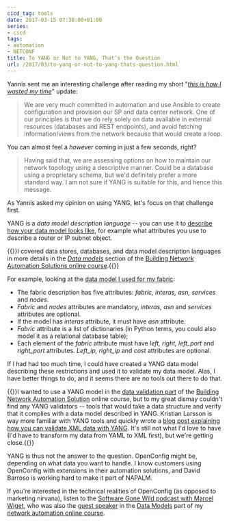 ```yaml
---
cicd_tag: tools
date: 2017-03-15 07:38:00+01:00
series:
- cicd
tags:
- automation
- NETCONF
title: To YANG or Not to YANG, That’s the Question
url: /2017/03/to-yang-or-not-to-yang-thats-question.html
---
```

Yannis sent me an interesting challenge after reading my short "[*this is how I wasted my time*](http://blog.ipspace.net/2016/12/generating-ospf-bgp-and-mplsvpn.html)" update:

> We are very much committed in automation and use Ansible to create configuration and provision our SP and data center network. One of our principles is that we do rely solely on data available in external resources (databases and REST endpoints), and avoid fetching information/views from the network because that would create a loop.

You can almost feel a *however* coming in just a few seconds, right?
<!--more-->
> Having said that, we are assessing options on how to maintain our network topology using a descriptive manner. Could be a database using a proprietary schema, but we\'d definitely prefer a more standard way. I am not sure if YANG is suitable for this, and hence this message.

As Yannis asked my opinion on using YANG, let's focus on that challenge first.

YANG is a *data model description language* -- you can use it to [describe how your data model looks like](http://blog.ipspace.net/2012/06/netconf-expect-on-steroids.html), for example what attributes you use to describe a router or IP subnet object.

{{<note info>}}I covered data stores, databases, and data model description languages in more details in the [*Data models*](http://automation.ipspace.net/Public:3-Data_Models) section of the [Building Network Automation Solutions online course](http://www.ipspace.net/Building_Network_Automation_Solutions).{{</note>}}

For example, looking at the [data model I used for my fabric](https://github.com/ipspace/ansible-examples/blob/master/Routing-Deployment/fabric.yml):

-   The fabric description has five attributes: *fabric, interas, asn, services* and *nodes.*
-   *Fabric* and *nodes* attributes are mandatory, *interas, asn* and *services* attributes are optional.
-   If the model has *interas* attribute, it must have *asn* attribute.
-   *Fabric* attribute is a list of dictionaries (in Python terms, you could also model it as a relational database table);
-   Each element of the *fabric* attribute must have *left, right, left_port* and *right_port* attributes. *Left_ip, right_ip* and *cost* attributes are optional.

If I had had too much time, I could have created a YANG data model describing these restrictions and used it to validate my data model. Alas, I have better things to do, and it seems there are no tools out there to do that.

{{<note info>}}I wanted to use a YANG model in the [data validation part](http://automation.ipspace.net/Public:5-Validation,_Error_Handling_and_Unit_Tests) of the [Building Network Automation Solution](http://www.ipspace.net/Building_Network_Automation_Solutions) online course, but to my great dismay couldn't find any YANG validators -- tools that would take a data structure and verify that it complies with a data model described in YANG. Kristian Larsson is way more familiar with YANG tools and quickly wrote a [blog post explaining how you can validate XML data with YANG](http://plajjan.github.io/validating-data-with-YANG/). It\'s still not what I\'d love to have (I\'d have to transform my data from YAML to XML first), but we\'re getting close.{{</note>}}

YANG is thus not the answer to the question. OpenConfig might be, depending on what data you want to handle. I know customers using OpenConfig with extensions in their automation solutions, and David Barroso is working hard to make it part of NAPALM.

If you're interested in the technical realities of OpenConfig (as opposed to marketing nirvana), listen to the [Software Gone Wild podcast with Marcel Wiget](http://blog.ipspace.net/2017/02/openconfig-from-basics-to.html), who was also the [guest speaker](http://automation.ipspace.net/Public:Speakers) in the [Data Models](http://automation.ipspace.net/Public:3-Data_Models) part of my [network automation online course](http://www.ipspace.net/Building_Network_Automation_Solutions).
